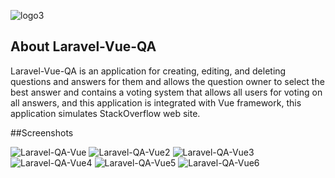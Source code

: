 ![logo3](https://user-images.githubusercontent.com/109177230/200648791-94757557-ea05-40a6-8208-f73d01c1fb16.png)

## About Laravel-Vue-QA

Laravel-Vue-QA is an application for creating, editing, and deleting questions and answers for them and allows the question owner to select the best answer and contains a voting system that allows all users for voting on all answers, and this application is integrated with Vue framework, this application simulates StackOverflow web site.

##Screenshots

![Laravel-QA-Vue](https://user-images.githubusercontent.com/109177230/200648922-916ebee8-012d-4714-b88b-ecf8b960054e.png)
![Laravel-QA-Vue2](https://user-images.githubusercontent.com/109177230/200648946-05ebae27-4207-43aa-93e6-276646ba2224.png)
![Laravel-QA-Vue3](https://user-images.githubusercontent.com/109177230/200648958-dcc74b68-67a6-4b44-aaa5-144582c313cd.png)
![Laravel-QA-Vue4](https://user-images.githubusercontent.com/109177230/200648967-cd4a3c1f-404e-4dcd-a3e2-69a9bf5c70e7.png)
![Laravel-QA-Vue5](https://user-images.githubusercontent.com/109177230/200648870-e87fa78f-07db-4c7c-abee-b4ae676d29cf.png)
![Laravel-QA-Vue6](https://user-images.githubusercontent.com/109177230/200648880-93973293-c441-44dc-b299-57d96e1db3ca.png)

